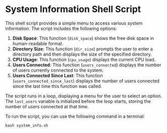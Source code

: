 
# System Information Shell Script

This shell script provides a simple menu to access various system information. The script includes the following options:

1. **Disk Space**: This function (`disk_space`) shows the free disk space in human-readable format.
2. **Directory Size**: This function (`dir_size`) prompts the user to enter a directory path and then displays the size of the specified directory.
3. **CPU Usage**: This function (`cpu_usage`) displays the current CPU load.
4. **Users Connected**: This function (`users_connected`) displays the number of users currently connected to the system.
5. **Users Connected Since Last**: This function (`users_connected_since_last`) displays the number of users connected since the last time this function was called.

The script runs in a loop, displaying a menu for the user to select an option. The `last_users` variable is initialized before the loop starts, storing the number of users connected at that time.

To run the script, you can use the following command in a terminal:

```shell
bash system_info.sh